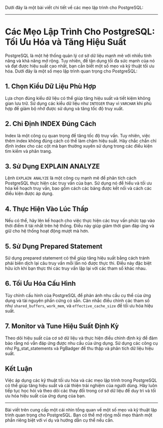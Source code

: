 Dưới đây là một bài viết chi tiết về các mẹo lập trình cho PostgreSQL:

---

# Các Mẹo Lập Trình Cho PostgreSQL: Tối Ưu Hóa và Tăng Hiệu Suất

PostgreSQL là một hệ thống quản lý cơ sở dữ liệu mạnh mẽ với nhiều tính năng và khả năng mở rộng. Tuy nhiên, để tận dụng tối đa sức mạnh của nó và đạt được hiệu suất cao nhất, bạn cần biết một số mẹo và kỹ thuật tối ưu hóa. Dưới đây là một số mẹo lập trình quan trọng cho PostgreSQL:

## 1. Chọn Kiểu Dữ Liệu Phù Hợp

Lựa chọn đúng kiểu dữ liệu có thể giúp tăng hiệu suất và tiết kiệm không gian lưu trữ. Sử dụng các kiểu dữ liệu như `INTEGER` thay vì `VARCHAR` khi phù hợp để giảm bộ nhớ được sử dụng và tăng tốc độ truy xuất.

## 2. Chỉ Định INDEX Đúng Cách

Index là một công cụ quan trọng để tăng tốc độ truy vấn. Tuy nhiên, việc thêm index không đúng cách có thể làm chậm hiệu suất. Hãy chắc chắn chỉ định index cho các cột mà bạn thường xuyên sử dụng trong các điều kiện tìm kiếm và phân trang.

## 3. Sử Dụng EXPLAIN ANALYZE

Lệnh `EXPLAIN ANALYZE` là một công cụ mạnh mẽ để phân tích cách PostgreSQL thực hiện các truy vấn của bạn. Sử dụng nó để hiểu và tối ưu hóa kế hoạch truy vấn, bao gồm cách các bảng được kết nối và cách các điều kiện được áp dụng.

## 4. Thực Hiện Vào Lúc Thấp

Nếu có thể, hãy lên kế hoạch cho việc thực hiện các truy vấn phức tạp vào thời điểm ít tải nhất trên hệ thống. Điều này giúp giảm thời gian đáp ứng và giữ cho hệ thống hoạt động mượt mà hơn.

## 5. Sử Dụng Prepared Statement

Sử dụng prepared statement có thể giúp tăng hiệu suất bằng cách tránh phải biên dịch lại câu truy vấn mỗi lần nó được thực thi. Điều này đặc biệt hữu ích khi bạn thực thi các truy vấn lặp lại với các tham số khác nhau.

## 6. Tối Ưu Hóa Cấu Hình

Tùy chỉnh cấu hình của PostgreSQL để phản ánh nhu cầu cụ thể của ứng dụng và tài nguyên phần cứng có sẵn. Cân nhắc điều chỉnh các tham số như `shared_buffers`, `work_mem`, và `effective_cache_size` để tối ưu hóa hiệu suất.

## 7. Monitor và Tune Hiệu Suất Định Kỳ

Theo dõi hiệu suất của cơ sở dữ liệu và thực hiện điều chỉnh định kỳ để đảm bảo rằng nó vẫn đáp ứng được nhu cầu của ứng dụng. Sử dụng các công cụ như Pg_stat_statements và PgBadger để thu thập và phân tích dữ liệu hiệu suất.

## Kết Luận

Việc áp dụng các kỹ thuật tối ưu hóa và các mẹo lập trình trong PostgreSQL có thể giúp tăng hiệu suất và cải thiện trải nghiệm của người dùng. Hãy luôn tiếp tục học hỏi và theo dõi các thay đổi trong cơ sở dữ liệu để duy trì và tối ưu hóa hiệu suất của ứng dụng của bạn.

--- 

Bài viết trên cung cấp một cái nhìn tổng quan về một số mẹo và kỹ thuật lập trình quan trọng cho PostgreSQL. Bạn có thể mở rộng mỗi mẹo thành một phần riêng biệt với ví dụ và hướng dẫn cụ thể nếu cần.